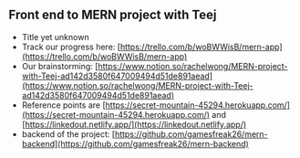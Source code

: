 ## Front end to MERN project with Teej

* Title yet unknown
* Track our progress here: [https://trello.com/b/woBWWisB/mern-app](https://trello.com/b/woBWWisB/mern-app)
* Our brainstorming: [https://www.notion.so/rachelwong/MERN-project-with-Teej-ad142d3580f647009494d51de891aead](https://www.notion.so/rachelwong/MERN-project-with-Teej-ad142d3580f647009494d51de891aead)
* Reference points are [https://secret-mountain-45294.herokuapp.com/](https://secret-mountain-45294.herokuapp.com/) and [https://linkedout.netlify.app/](https://linkedout.netlify.app/)
* backend of the project: [https://github.com/gamesfreak26/mern-backend](https://github.com/gamesfreak26/mern-backend)
